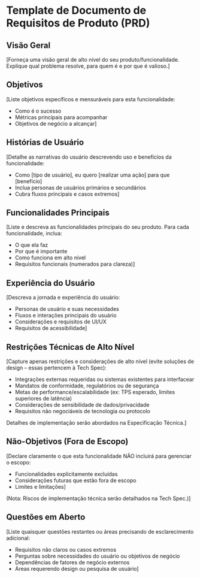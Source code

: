 # Template de Documento de Requisitos de Produto (PRD)

## Visão Geral

[Forneça uma visão geral de alto nível do seu produto/funcionalidade. Explique qual problema resolve, para quem é e por que é valioso.]

## Objetivos

[Liste objetivos específicos e mensuráveis para esta funcionalidade:

- Como é o sucesso
- Métricas principais para acompanhar
- Objetivos de negócio a alcançar]

## Histórias de Usuário

[Detalhe as narrativas do usuário descrevendo uso e benefícios da funcionalidade:

- Como [tipo de usuário], eu quero [realizar uma ação] para que [benefício]
- Inclua personas de usuários primários e secundários
- Cubra fluxos principais e casos extremos]

## Funcionalidades Principais

[Liste e descreva as funcionalidades principais do seu produto. Para cada funcionalidade, inclua:

- O que ela faz
- Por que é importante
- Como funciona em alto nível
- Requisitos funcionais (numerados para clareza)]

## Experiência do Usuário

[Descreva a jornada e experiência do usuário:

- Personas de usuário e suas necessidades
- Fluxos e interações principais do usuário
- Considerações e requisitos de UI/UX
- Requisitos de acessibilidade]

## Restrições Técnicas de Alto Nível

[Capture apenas restrições e considerações de alto nível (evite soluções de design – essas pertencem à Tech Spec):

- Integrações externas requeridas ou sistemas existentes para interfacear
- Mandatos de conformidade, regulatórios ou de segurança
- Metas de performance/escalabilidade (ex: TPS esperado, limites superiores de latência)
- Considerações de sensibilidade de dados/privacidade
- Requisitos não negociáveis de tecnologia ou protocolo

Detalhes de implementação serão abordados na Especificação Técnica.]

## Não-Objetivos (Fora de Escopo)

[Declare claramente o que esta funcionalidade NÃO incluirá para gerenciar o escopo:

- Funcionalidades explicitamente excluídas
- Considerações futuras que estão fora de escopo
- Limites e limitações]

(Nota: Riscos de implementação técnica serão detalhados na Tech Spec.)]

## Questões em Aberto

[Liste quaisquer questões restantes ou áreas precisando de esclarecimento adicional:

- Requisitos não claros ou casos extremos
- Perguntas sobre necessidades do usuário ou objetivos de negócio
- Dependências de fatores de negócio externos
- Áreas requerendo design ou pesquisa de usuário]